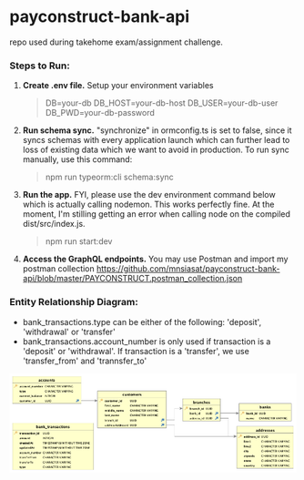 # payconstruct-bank-api

repo used during takehome exam/assignment challenge.

### Steps to Run: ###
1. __Create .env file.__ Setup your environment variables

   > DB=your-db
     DB_HOST=your-db-host
     DB_USER=your-db-user
     DB_PWD=your-db-password

   
2. __Run schema sync.__ "synchronize" in ormconfig.ts is set to false, since it syncs schemas with every application launch which can further lead to loss of existing data which we want to avoid in production. To run sync manually, use this command: 

   > npm run typeorm:cli schema:sync
   
3. __Run the app.__ FYI, please use the dev environment command below which is actually calling nodemon. This works perfectly fine. At the moment, I'm stilling getting an error when calling node on the compiled dist/src/index.js.

   > npm run start:dev

4.  __Access the GraphQL endpoints.__ You may use Postman and import my postman collection <https://github.com/mnsiasat/payconstruct-bank-api/blob/master/PAYCONSTRUCT.postman_collection.json>


### Entity Relationship Diagram: ###
   * bank_transactions.type can be either of the following: 'deposit', 'withdrawal' or 'transfer'
   * bank_transactions.account_number is only used if transaction is a 'deposit' or 'withdrawal'. If transaction is a 'transfer', we use 'transfer_from' and 'trannsfer_to'
   
![picture alt](https://github.com/mnsiasat/payconstruct-bank-api/blob/master/erd.png "Title is optional")
